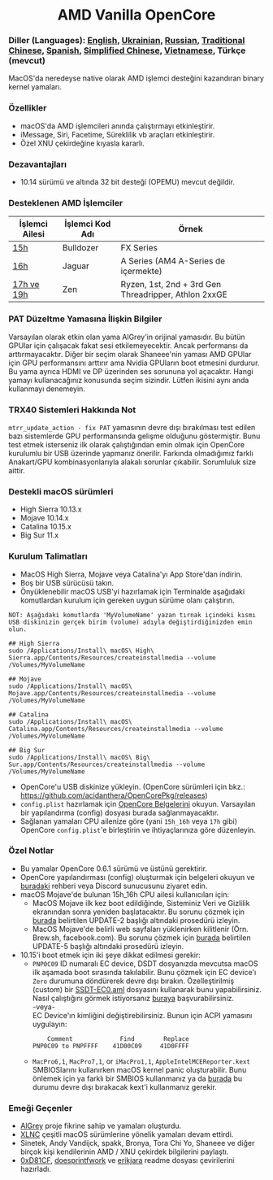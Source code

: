 <span align="center">
<h1>AMD Vanilla OpenCore</h1>
</span>

### Diller (Languages): [English](README.md), [Ukrainian](languages/README_UA.md), [Russian](languages/README_RUS.md), [Traditional Chinese](languages/README_CHT.md), [Spanish](languages/README_ES.md), [Simplified Chinese](languages/README_CHS.md), [Vietnamese](languages/README_VI.md), Türkçe (mevcut)
MacOS'da neredeyse native olarak AMD işlemci desteğini kazandıran binary kernel yamaları.

### Özellikler
- macOS'da AMD işlemcileri anında çalıştırmayı etkinleştirir.
- iMessage, Siri, Facetime, Süreklilik vb araçları etkinleştirir.
- Özel XNU çekirdeğine kıyasla kararlı.

### Dezavantajları
- 10.14 sürümü ve altında 32 bit desteği (OPEMU) mevcut değildir.

### Desteklenen AMD İşlemciler
| İşlemci Ailesi | İşlemci Kod Adı | Örnek |
|--------|---------|----------|
|   [15h](https://github.com/AMD-OSX/AMD_Vanilla/tree/opencore/15h_16h)  | Bulldozer | FX Series|
|   [16h](https://github.com/AMD-OSX/AMD_Vanilla/tree/opencore/15h_16h)  | Jaguar | A Series (AM4 A-Series de içermekte) |
|   [17h ve 19h](https://github.com/AMD-OSX/AMD_Vanilla/tree/opencore/17h_19h) | Zen | Ryzen, 1st, 2nd + 3rd Gen Threadripper, Athlon 2xxGE |<br />

### PAT Düzeltme Yamasına İlişkin Bilgiler
Varsayılan olarak etkin olan yama AlGrey'in orijinal yamasıdır. Bu bütün GPUlar için çalışacak fakat sesi etkilemeyecektir. Ancak performansı da arttırmayacaktır.
Diğer bir seçim olarak Shaneee'nin yaması AMD GPUlar için GPU performansını arttırır ama Nvidia GPUların boot etmesini durdurur. Bu yama ayrıca HDMI ve DP üzerinden ses sorununa yol açacaktır.
Hangi yamayı kullanacağınız konusunda seçim sizindir. Lütfen ikisini aynı anda kullanmayı denemeyin.

### TRX40 Sistemleri Hakkında Not
`mtrr_update_action - fix PAT` yamasının devre dışı bırakılması test edilen bazı sistemlerde GPU performansında gelişme olduğunu göstermiştir. Bunu test etmek isterseniz ilk olarak çalıştığından emin olmak için OpenCore kurulumlu bir USB üzerinde yapmanız önerilir. Farkında olmadığımız farklı Anakart/GPU kombinasyonlarıyla alakalı sorunlar çıkabilir. Sorumluluk size aittir.

### Destekli macOS sürümleri
- High Sierra 10.13.x
- Mojave 10.14.x
- Catalina 10.15.x
- Big Sur 11.x

### Kurulum Talimatları
- MacOS High Sierra, Mojave veya Catalina'yı App Store'dan indirin.
- Boş bir USB sürücüsü takın.
- Önyüklenebilir macOS USB'yi hazırlamak için Terminalde aşağıdaki komutlardan kurulum için gereken uygun sürüme olanı çalıştırın.
```
NOT: Aşağıdaki komutlarda 'MyVolumeName' yazan tırnak içindeki kısmı USB diskinizin gerçek birim (volume) adıyla değiştirdiğinizden emin olun.

## High Sierra
sudo /Applications/Install\ macOS\ High\ Sierra.app/Contents/Resources/createinstallmedia --volume /Volumes/MyVolumeName

## Mojave
sudo /Applications/Install\ macOS\ Mojave.app/Contents/Resources/createinstallmedia --volume /Volumes/MyVolumeName

## Catalina
sudo /Applications/Install\ macOS\ Catalina.app/Contents/Resources/createinstallmedia --volume /Volumes/MyVolumeName

## Big Sur
sudo /Applications/Install\ macOS\ Big\ Sur.app/Contents/Resources/createinstallmedia --volume /Volumes/MyVolumeName
```
- OpenCore'u USB diskinize yükleyin. (OpenCore sürümleri için bkz.: https://github.com/acidanthera/OpenCorePkg/releases)
- `config.plist` hazırlamak için [OpenCore Belgelerini](https://github.com/acidanthera/OpenCorePkg/blob/master/Docs/Configuration.pdf) okuyun. Varsayılan bir yapılandırma (config) dosyası burada sağlanmayacaktır.
- Sağlanan yamaları CPU ailenize göre (yani `15h_16h` veya `17h` gibi) OpenCore `config.plist`'e birleştirin ve ihtiyaçlarınıza göre düzenleyin.

### Özel Notlar
- Bu yamalar OpenCore 0.6.1 sürümü ve üstünü gerektirir.
- OpenCore yapılandırması (config) oluşturmak için belgeleri okuyun ve [buradaki](https://dortania.github.io/OpenCore-Install-Guide/) rehberi veya Discord sunucusunu ziyaret edin.
- macOS Mojave'de bulunan 15h_16h CPU ailesi kullanıcıları için:
  - MacOS Mojave ilk kez boot edildiğinde, Sisteminiz Veri ve Gizlilik ekranından sonra yeniden başlatacaktır. Bu sorunu çözmek için [burada](https://www.insanelymac.com/forum/topic/335877-amd-mojave-kernel-development-and-testing/?do=findComment&comment=2658085) belirtilen UPDATE-2 başlığı altındaki prosedürü izleyin.
  - MacOS Mojave'de belirli web sayfaları yüklenirken kilitlenir (Örn. Brew.sh, facebook.com). Bu sorunu çözmek için [burada](https://www.insanelymac.com/forum/topic/335877-amd-mojave-kernel-development-and-testing/?do=findComment&comment=2661857) belirtilen UPDATE-5 başlığı altındaki prosedürü izleyin.
- 10.15'i boot etmek için iki şeye dikkat edilmesi gerekir:
  - `PNP0C09` ID numaralı EC device, DSDT dosyanızda mevcutsa macOS ilk aşamada boot sırasında takılabilir. Bunu çözmek için EC device'ı `Zero` durumuna döndürerek devre dışı bırakın. Özelleştirilmiş (custom) bir [SSDT-EC0.aml](./Extra/SSDT-EC0.aml) dosyasını kullanarak bunu yapabilirsiniz. Nasıl çalıştığını görmek istiyorsanız [buraya](https://github.com/acidanthera/OpenCorePkg/blob/5e020bb06b33f12fa8b404cc3d1effaa5fbc00ea/Docs/AcpiSamples/SSDT-EC.dsl#L33) başvurabilirsiniz. <br> -veya- <br> EC Device'ın kimliğini değiştirebilirsiniz. Bunun için ACPI yamasını uygulayın:
    ```
        Comment             Find        Replace
    PNP0C09 to PNPFFFF    41D00C09     41D0FFFF
    ```
  - `MacPro6,1`, `MacPro7,1`, or `iMacPro1,1`, `AppleIntelMCEReporter.kext` SMBIOSlarını kullanırken macOS kernel panic oluşturabilir. Bunu önlemek için ya farklı bir SMBIOS kullanmanız ya da [burada](./Extra/) bu durumu devre dışı bırakacak kext'i kullanmanız gerekir.

### Emeği Geçenler
- [AlGrey](https://github.com/AlGreyy) proje fikrine sahip ve yamaları oluşturdu.
- [XLNC](https://github.com/XLNCs) çeşitli macOS sürümlerine yönelik yamaları devam ettirdi.
- Sinetek, Andy Vandijck, spakk, Bronya, Tora Chi Yo, Shaneee ve diğer birçok kişi kendilerinin AMD / XNU çekirdek bilgilerini paylaştı.
- [0xD81CF](https://github.com/0xD81CF), [doesprintfwork](https://github.com/doesprintfwork) ve [erikjara](https://github.com/erikjara) readme dosyası çevirilerini hazırladı.
